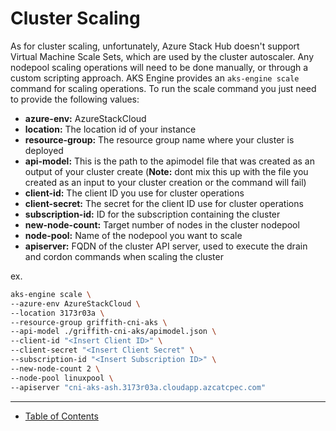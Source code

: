 
# Cluster Scaling
As for cluster scaling, unfortunately, Azure Stack Hub doesn't support Virtual Machine Scale Sets, which are used by the cluster autoscaler. Any nodepool scaling operations will need to be done manually, or through a custom scripting approach.
AKS Engine provides an ```aks-engine scale``` command for scaling operations. To run the scale command you just need to provide the following values:

* **azure-env:** AzureStackCloud
* **location:** The location id of your instance
* **resource-group:** The resource group name where your cluster is deployed
* **api-model:** This is the path to the apimodel file that was created as an output of your cluster create (**Note:** dont mix this up with the file you created as an input to your cluster creation or the command will fail)
* **client-id:** The client ID you use for cluster operations
* **client-secret:** The secret for the client ID use for cluster operations
* **subscription-id:** ID for the subscription containing the cluster
* **new-node-count:** Target number of nodes in the cluster nodepool
* **node-pool:** Name of the nodepool you want to scale
* **apiserver:** FQDN of the cluster API server, used to execute the drain and cordon commands when scaling the cluster

ex.
```bash
aks-engine scale \
--azure-env AzureStackCloud \
--location 3173r03a \
--resource-group griffith-cni-aks \
--api-model ./griffith-cni-aks/apimodel.json \
--client-id "<Insert Client ID>" \
--client-secret "<Insert Client Secret" \
--subscription-id "<Insert Subscription ID>" \
--new-node-count 2 \
--node-pool linuxpool \
--apiserver "cni-aks-ash.3173r03a.cloudapp.azcatcpec.com"
```

---

* [Table of Contents](./README.md)